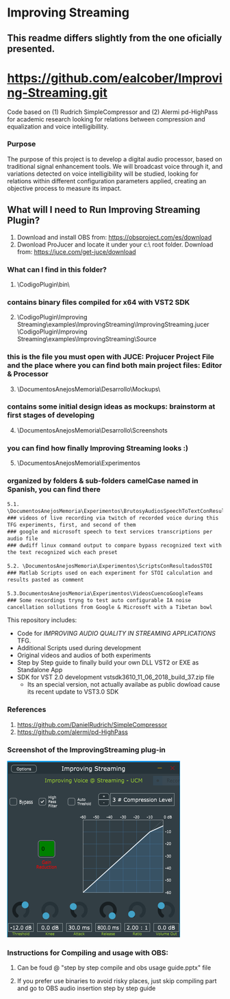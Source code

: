 
# Improving Streaming

## This readme differs slightly from the one oficially presented.

# https://github.com/ealcober/Improving-Streaming.git

Code based on (1) Rudrich SimpleCompressor and (2) Alermi pd-HighPass for academic research looking for relations between compression and equalization and voice intelligibillity.

### Purpose
The purpose of this project is to develop a digital audio processor, based on traditional signal enhancement tools. We will broadcast voice through it, and variations detected on voice intelligibility will be studied, looking for relations within different configuration parameters applied, creating an objective process to measure its impact.

## What will I need to Run Improving Streaming Plugin?
1. Download and install OBS from: https://obsproject.com/es/download
2. Dwonload ProJucer and locate it under your c:\ root folder. Download from: https://juce.com/get-juce/download

### What can I find in this folder?

1. \CodigoPlugin\bin\ 
### contains binary files compiled for x64 with VST2 SDK

2. \CodigoPlugin\Improving Streaming\examples\ImprovingStreaming\ImprovingStreaming.jucer
   \CodigoPlugin\Improving Streaming\examples\ImprovingStreaming\Source

### this is the file you must open with JUCE: Projucer Project File and the place where you can find both main project files: Editor & Processor

3. \DocumentosAnejosMemoria\Desarrollo\Mockups\
### contains some initial design ideas as mockups: brainstorm at first stages of developing

4. \DocumentosAnejosMemoria\Desarrollo\Screenshots
### you can find how finally Improving Streaming looks :)

5. \DocumentosAnejosMemoria\Experimentos
### organized by folders & sub-folders camelCase named in Spanish, you can find there

	5.1. \DocumentosAnejosMemoria\Experimentos\BrutosyAudiosSpeechToTextConResultados
	### videos of live recording via twitch of recorded voice during this TFG experiments, first, and second of them
	### google and microsoft speech to text services transcriptions per audio file
	### dwdiff linux command output to compare bypass recognized text with the text recognized wich each preset

	5.2. \DocumentosAnejosMemoria\Experimentos\ScriptsConResultadosSTOI
	### Matlab Scripts used on each experiment for STOI calculation and results pasted as comment

	5.3.DocumentosAnejosMemoria\Experimentos\VideosCuencoGoogleTeams
	### Some recordings tryng to test auto configurable IA noise cancellation sollutions from Google & Microsoft with a Tibetan bowl

This repository includes:
- Code for *IMPROVING AUDIO QUALITY IN STREAMING APPLICATIONS* TFG.
- Additional Scripts used during development
- Original videos and audios of both experiments
- Step by Step guide to finally build your own DLL VST2 or EXE as Standalone App
- SDK for VST 2.0 development vstsdk3610_11_06_2018_build_37.zip file
	- Its an special version, not actually availabe as public dowload cause its recent update to VST3.0 SDK

### References
1. https://github.com/DanielRudrich/SimpleCompressor
2. https://github.com/alermi/pd-HighPass

### Screenshot of the ImprovingStreaming plug-in
![alt text](DocumentosAnejosMemoria/Desarrollo/Screenshots/ImprovingStreaming.PNG)

### Instructions for Compiling and usage with OBS:
1. Can be foud @ "step by step compile and obs usage guide.pptx" file

2. If you prefer use binaries to avoid risky places, just skip compiling part and go to OBS audio insertion step by step guide


